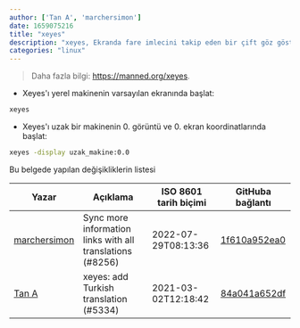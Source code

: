 ```yaml
---
author: ['Tan A', 'marchersimon']
date: 1659075216
title: "xeyes"
description: "xeyes, Ekranda fare imlecini takip eden bir çift göz göster."
categories: "linux"
---
```

> Daha fazla bilgi: <https://manned.org/xeyes>.

- Xeyes'ı yerel makinenin varsayılan ekranında başlat:

```bash
xeyes
```

- Xeyes'ı uzak bir makinenin 0. görüntü ve 0. ekran koordinatlarında başlat:

```bash
xeyes -display uzak_makine:0.0
```
Bu belgede yapılan değişikliklerin listesi


Yazar | Açıklama | ISO 8601 tarih biçimi | GitHuba bağlantı
------|-----|-----|-----
[marchersimon](mailto:50295997+marchersimon@users.noreply.github.com) | Sync more information links with all translations (#8256) | 2022-07-29T08:13:36 | [1f610a952ea0](https://github.com/tldr-pages/tldr/commit/1f610a952ea0d53e0a1bdbd1246ef81f24db2f3f)
[Tan A](mailto:40173707+Yutyo@users.noreply.github.com) | xeyes: add Turkish translation (#5334) | 2021-03-02T12:18:42 | [84a041a652df](https://github.com/tldr-pages/tldr/commit/84a041a652dfa559bd9116bc4c1733e22c69b47a)

